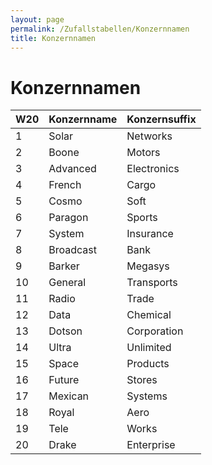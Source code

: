 ```yaml
---
layout: page
permalink: /Zufallstabellen/Konzernnamen
title: Konzernnamen
---
```


# Konzernnamen

<table>
<thead>
<tr><th>W20</th><th>Konzernname</th><th>Konzernsuffix</th></tr>
</thead>
<tbody>
<tr><td>1</td><td>Solar</td><td>Networks</td></tr>
<tr><td>2</td><td>Boone</td><td>Motors</td></tr>
<tr><td>3</td><td>Advanced</td><td>Electronics</td></tr>
<tr><td>4</td><td>French</td><td>Cargo</td></tr>
<tr><td>5</td><td>Cosmo</td><td>Soft</td></tr>
<tr><td>6</td><td>Paragon</td><td>Sports</td></tr>
<tr><td>7</td><td>System</td><td>Insurance</td></tr>
<tr><td>8</td><td>Broadcast</td><td>Bank</td></tr>
<tr><td>9</td><td>Barker</td><td>Megasys</td></tr>
<tr><td>10</td><td>General</td><td>Transports</td></tr>
<tr><td>11</td><td>Radio</td><td>Trade</td></tr>
<tr><td>12</td><td>Data</td><td>Chemical</td></tr>
<tr><td>13</td><td>Dotson</td><td>Corporation</td></tr>
<tr><td>14</td><td>Ultra</td><td>Unlimited</td></tr>
<tr><td>15</td><td>Space</td><td>Products</td></tr>
<tr><td>16</td><td>Future</td><td>Stores</td></tr>
<tr><td>17</td><td>Mexican</td><td>Systems</td></tr>
<tr><td>18</td><td>Royal</td><td>Aero</td></tr>
<tr><td>19</td><td>Tele</td><td>Works</td></tr>
<tr><td>20</td><td>Drake</td><td>Enterprise</td></tr>
</tbody>
</table>
